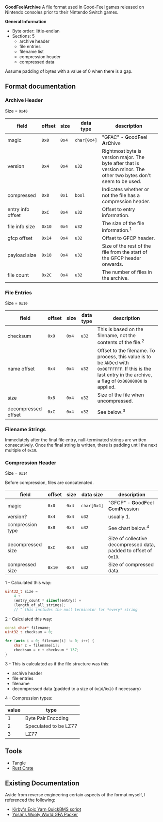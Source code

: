 **GoodFeelArchive**
A file format used in Good-Feel games released on Nintendo consoles prior to their Nintendo Switch games.

**General Information**
- Byte order: little-endian
- Sections: 5
	- archive header
	- file entries
	- filename list
	- compression header
	- compressed data

Assume padding of bytes with a value of 0 when there is a gap.

## Format documentation
### Archive Header 
Size = `0x40`

| field             | offset | size  | data type   | description                                                                                                       |
| ----------------- | ------ | ----- | ----------- | ----------------------------------------------------------------------------------------------------------------- |
| magic             | `0x0`  | `0x4` | `char[0x4]` | "GFAC" - **G**ood**F**eel **A**r**C**hive                                                                         |
| version           | `0x4`  | `0x4` | `u32`       | Rightmost byte is version major. The byte after that is version minor. The other two bytes don't seem to be used. |
| compressed        | `0x8`  | `0x1` | `bool`      | Indicates whether or not the file has a compression header.                                                       |
| entry info offset | `0xC`  | `0x4` | `u32`       | Offset to entry information.                                                                                      |
| file info size    | `0x10` | `0x4` | `u32`       | The size of the file information.<sup>1</sup>                                                                     |
| gfcp offset       | `0x14` | `0x4` | `u32`       | Offset to GFCP header.                                                                                            |
| payload size      | `0x18` | `0x4` | `u32`       | Size of the rest of the file from the start of the GFCP header onwards.                                           |
| file count        | `0x2C` | `0x4` | `u32`       | The number of files in the archive.                                                                               |
### File Entries
Size = `0x10`

| field               | offset | size  | data type | description                                                                                                                                                     |
| ------------------- | ------ | ----- | --------- | --------------------------------------------------------------------------------------------------------------------------------------------------------------- |
| checksum            | `0x0`  | `0x4` | `u32`     | This is based on the filename, not the contents of the file.<sup>2</sup>                                                                                        |
| name offset         | `0x4`  | `0x4` | `u32`     | Offset to the filename. To process, this value is to be `AND`ed with `0x00FFFFFF`. If this is the last entry in the archive, a flag of `0x80000000` is applied. |
| size                | `0x8`  | `0x4` | `u32`     | Size of the file when uncompressed.                                                                                                                             |
| decompressed offset | `0xC`  | `0x4` | `u32`     | See below.<sup>3</sup>                                                                                                                                          |
### Filename Strings
Immediately after the final file entry, null-terminated strings are written consecutively. Once the final string is written, there is padding until the next multiple of `0x10`.

### Compression Header
Size = `0x14`

Before compression, files are concatenated.

| field             | offset | size  | data size   | description                                                       |
| ----------------- | ------ | ----- | ----------- | ----------------------------------------------------------------- |
| magic             | `0x0`  | `0x4` | `char[0x4]` | "GFCP" - **G**ood**F**eel **C**om**P**ression                     |
| version?          | `0x4`  | `0x4` | `u32`       | usually 1.                                                        |
| compression type  | `0x8`  | `0x4` | `u32`       | See chart below.<sup>4</sup>                                      |
| decompressed size | `0xC`  | `0x4` | `u32`       | Size of collective decompressed data, padded to offset of `0x10`. |
| compressed size   | `0x10` | `0x4` | `u32`       | Size of compressed data.                                          |

1 - Calculated this way:
```c++
uint32_t size =
	4 + 
	(entry_count * sizeof(entry)) + 
	(length_of_all_strings); 
	// ^ this includes the null terminator for *every* string
```

2 - Calculated this way:
```c++
const char* filename;
uint32_t checksum = 0;

for (auto i = 0; filename[i] != 0; i++) {
	char c = filename[i];
	checksum = c + checksum * 137;
}
```

3 - This is calculated as if the file structure was this:
- archive header
- file entries
- filename
- decompressed data (padded to a size of `0x10`/`0x20` if necessary)

4 - Compression types:

| value | type                  |
| ----- | --------------------- |
| 1     | Byte Pair Encoding    |
| 2     | Speculated to be LZ77 |
| 3     | LZ77                  |

## Tools
- [Tangle](https://github.com/Swiftshine/Tangle)
- [Rust Crate](https://github.com/Swiftshine/gfarch-rs)
## Existing Documentation
Aside from reverse engineering certain aspects of the format myself, I referenced the following:
- [Kirby's Epic Yarn QuickBMS script](http://aluigi.altervista.org/bms/kirby_epic_yarn.bms)
- [Yoshi's Wooly World GFA Packer](https://github.com/jam1garner/gfa-packer)


